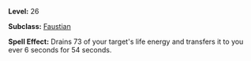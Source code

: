 <!-- TITLE: Spell: Vampiric Curse -->
<!-- SUBTITLE:  -->

**Level:** 26

**Subclass:** [Faustian](faustian)

**Spell Effect:** Drains 73 of your target's life energy and transfers it to you ever 6 seconds for 54 seconds.